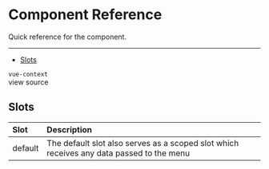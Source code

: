 # Component Reference

Quick reference for the component.

---

- [Slots](#slots)

<div class="flex flex-wrap justify-between mt-5">
    <div>
        <code>vue-context</code>
    </div>
    <larecipe-button tag="a" href="https://github.com/rawilk/vue-context/blob/2.0.1/index.vue" target="_blank" radius="full" type="info">
    view source
    </larecipe-button>
</div> 

<a name="slots"></a>
## Slots

| Slot | Description |
| :- | :- |
| default | The default slot also serves as a scoped slot which receives any data passed to the menu |